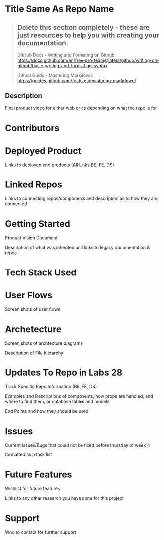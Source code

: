 # Title Same As Repo Name

>## Delete this section completely - these are just resources to help you with creating your documentation.
> GitHub Docs - Writing and Formating on Github: https://docs.github.com/en/free-pro-team@latest/github/writing-on-github/basic-writing-and-formatting-syntax
>
> Github Guids - Mastering Markdown: https://guides.github.com/features/mastering-markdown/

## Description
Final product video for either web or ds depending on what the repo is for
# Contributors
# Deployed Product 
Links to deployed end products (All Links BE, FE, DS)
# Linked Repos
Links to connecting repos/components and description as to how they are connected
# Getting Started
Product Vision Document

Description of what was inherited and links to legacy documentation & repos
# Tech Stack Used
# User Flows
Screen shots of user flows
# Archetecture 
Screen shots of archtecture diagrams

Description of File hierarchy
# Updates To Repo in Labs 28
Track Specific Repo Information (BE, FE, DS)

Examples and Descriptions of components, how props are handled, and where to find them, or database tables and models

End Points and how they should be used
# Issues 
Current Issues/Bugs that could not be fixed before thursday of week 4

formatted as a task list 
# Future Features
Wishlist for future features

Links to any other research you have done for this project
# Support
Who to contact for further support
